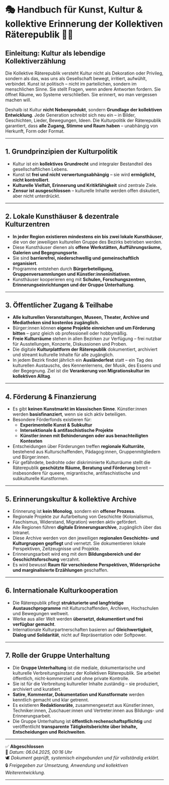 # 🎭 Handbuch für Kunst, Kultur & kollektive Erinnerung der Kollektiven Räterepublik 📖🎨

## Einleitung: Kultur als lebendige Kollektiverzählung

Die Kollektive Räterepublik versteht Kultur nicht als Dekoration oder Privileg, sondern als das, was uns als Gesellschaft bewegt, irritiert, aufwühlt, verbindet. Kunst ist politisch – nicht im parteilichen, sondern im menschlichen Sinne. Sie stellt Fragen, wenn andere Antworten fordern. Sie öffnet Räume, wo Systeme verschließen. Sie erinnert, wo man vergessen machen will.

Deshalb ist Kultur **nicht Nebenprodukt**, sondern **Grundlage der kollektiven Entwicklung**. Jede Generation schreibt sich neu ein – in Bilder, Geschichten, Lieder, Bewegungen, Ideen. Die Kulturpolitik der Räterepublik garantiert, dass **alle Zugang, Stimme und Raum haben** – unabhängig von Herkunft, Form oder Format.

---

## 1. Grundprinzipien der Kulturpolitik

- Kultur ist ein **kollektives Grundrecht** und integraler Bestandteil des gesellschaftlichen Lebens.
- Kunst ist **frei und nicht verwertungsabhängig** – sie wird **ermöglicht, nicht kontrolliert**.
- **Kulturelle Vielfalt, Erinnerung und Kritikfähigkeit** sind zentrale Ziele.
- **Zensur ist ausgeschlossen** – kulturelle Inhalte werden offen diskutiert, aber nicht unterdrückt.

---

## 2. Lokale Kunsthäuser & dezentrale Kulturzentren

- **In jeder Region existieren mindestens ein bis zwei lokale Kunsthäuser**, die von der jeweiligen kulturellen Gruppe des Bezirks betrieben werden.
- Diese Kunsthäuser dienen als **offene Werkstätten, Aufführungsräume, Galerien und Begegnungsorte**.
- Sie sind **barrierefrei, niederschwellig und gemeinschaftlich organisiert**.
- Programme entstehen durch **Bürgerbeteiligung, Gruppenversammlungen und Künstler:inneninitiativen**.
- Kunsthäuser kooperieren eng mit **Schulen, Forschungszentren, Erinnerungseinrichtungen und der Gruppe Unterhaltung**.

---

## 3. Öffentlicher Zugang & Teilhabe

- **Alle kulturellen Veranstaltungen, Museen, Theater, Archive und Mediatheken sind kostenlos zugänglich.**
- Bürger:innen können **eigene Projekte einreichen und um Förderung bitten** – ganz gleich ob professionell oder hobbymäßig.
- **Freie Kulturräume** stehen in allen Bezirken zur Verfügung – frei nutzbar für Ausstellungen, Konzerte, Diskussionen und Proben.
- Die digitale **Kulturplattform der Räterepublik** dokumentiert, archiviert und streamt kulturelle Inhalte für alle zugänglich.
- In jedem Bezirk findet jährlich ein **Ausländerfest** statt – ein Tag des kulturellen Austauschs, des Kennenlernens, der Musik, des Essens und der Begegnung. Ziel ist die **Verankerung von Migrationskultur im kollektiven Alltag**.

---

## 4. Förderung & Finanzierung

- Es gibt **keinen Kunstmarkt im klassischen Sinne**. Künstler:innen werden **basisfinanziert**, wenn sie sich aktiv beteiligen.
- Besondere Förderfonds existieren für:
  - **Experimentelle Kunst & Subkultur**
  - **Intersektionale & antifaschistische Projekte**
  - **Künstler:innen mit Behinderungen oder aus benachteiligten Kontexten**
- Entscheidungen über Förderungen treffen **regionale Kulturräte**, bestehend aus Kulturschaffenden, Pädagog:innen, Gruppenmitgliedern und Bürger:innen.
- Für gefährdete, bedrohte oder diskriminierte Kulturräume stellt die Räterepublik **geschützte Räume, Beratung und Förderung** bereit – insbesondere für queere, migrantische, antifaschistische und subkulturelle Kunstformen.

---

## 5. Erinnerungskultur & kollektive Archive

- Erinnerung ist **kein Monolog**, sondern ein **offener Prozess**.
- Regionale Projekte zur Aufarbeitung von Geschichte (Kolonialismus, Faschismus, Widerstand, Migration) werden aktiv gefördert.
- Alle Regionen führen **digitale Erinnerungsarchive**, zugänglich über das Intranet.
- Diese Archive werden von den jeweiligen **regionalen Geschichts- und Kulturgruppen gepflegt** und vernetzt. Sie dokumentieren lokale Perspektiven, Zeitzeugnisse und Projekte.
- Erinnerungsarbeit wird eng mit dem **Bildungsbereich und der Geschichtsforschung** verzahnt.
- Es wird bewusst **Raum für verschiedene Perspektiven, Widersprüche und marginalisierte Erzählungen** geschaffen.

---

## 6. Internationale Kulturkooperation

- Die Räterepublik pflegt **strukturierte und langfristige Austauschprogramme** mit Kulturschaffenden, Archiven, Hochschulen und Bewegungen weltweit.
- Werke aus aller Welt werden **übersetzt, dokumentiert und frei verfügbar gemacht**.
- Internationale Kulturpartnerschaften basieren auf **Gleichwertigkeit, Dialog und Solidarität**, nicht auf Repräsentation oder Softpower.

---

## 7. Rolle der Gruppe Unterhaltung

- Die **Gruppe Unterhaltung** ist die mediale, dokumentarische und kulturelle Verbreitungsinstanz der Kollektiven Räterepublik. Sie arbeitet öffentlich, nicht-kommerziell und ohne private Kontrolle.
- Sie ist für die Verbreitung kultureller Inhalte zuständig – sie produziert, archiviert und kuratiert.
- **Satire, Kommentar, Dokumentation und Kunstformate** werden kenntlich gemacht und klar getrennt.
- Es existieren **Redaktionsräte**, zusammengesetzt aus Künstler:innen, Techniker:innen, Zuschauer:innen und Vertreter:innen aus Bildungs- und Erinnerungsarbeit.
- Die Gruppe Unterhaltung ist **öffentlich rechenschaftspflichtig** und veröffentlicht **transparente Tätigkeitsberichte über Inhalte, Entscheidungen und Reichweiten**.

---

✅ **Abgeschlossen**  
📅 *Datum: 06.04.2025, 00:16 Uhr*  
🕊️ *Dokument geprüft, systemisch eingebunden und für vollständig erklärt.*  
🔒 *Freigegeben zur Umsetzung, Anwendung und kollektiven Weiterentwicklung.*

---
<!--
Autor: Fabio Weidner
Version: 1.0
Sektion: Kultur
Veröffentlichung: April 2025
-->

